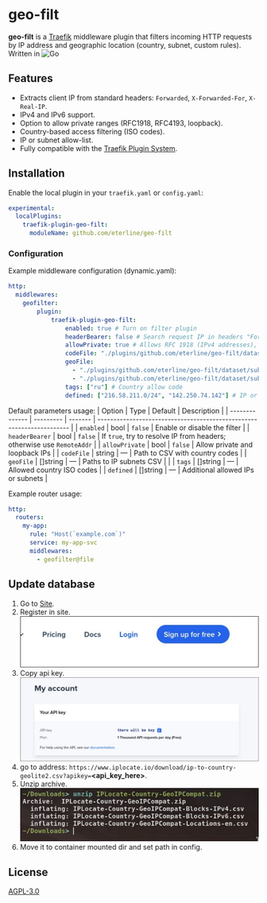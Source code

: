 # geo-filt

**geo-filt** is a [Traefik](https://traefik.io/) middleware plugin that filters incoming HTTP requests by IP address and geographic location (country, subnet, custom rules). Written in ![Go](https://img.shields.io/badge/go-%2300ADD8.svg?style=for-the-badge&logo=go&logoColor=white)

## Features

- Extracts client IP from standard headers: `Forwarded`, `X-Forwarded-For`, `X-Real-IP`.
- IPv4 and IPv6 support.
- Option to allow private ranges (RFC1918, RFC4193, loopback).
- Country-based access filtering (ISO codes).
- IP or subnet allow-list.
- Fully compatible with the [Traefik Plugin System](https://doc.traefik.io/traefik/plugins/overview/).

## Installation

Enable the local plugin in your `traefik.yaml` or `config.yaml`:

```yaml
experimental:
  localPlugins:
    traefik-plugin-geo-filt:
      moduleName: github.com/eterline/geo-filt
```

### Configuration

Example middleware configuration (dynamic.yaml):

```yaml
http:
  middlewares:
    geofilter:
        plugin:
            traefik-plugin-geo-filt:
                enabled: true # Turn on filter plugin
                headerBearer: false # Search request IP in headers "Forwarded", "X-Forwarded-For", "X-Real-IP"
                allowPrivate: true # Allows RFC 1918 (IPv4 addresses), RFC 4193 (IPv6 addresses) and loopback IPs
                codeFile: "./plugins/github.com/eterline/geo-filt/dataset/locations.csv"
                geoFile: 
                  - "./plugins/github.com/eterline/geo-filt/dataset/subnets_ipv4.csv"
                  - "./plugins/github.com/eterline/geo-filt/dataset/subnets_ipv6.csv"
                tags: ["ru"] # Country allow code
                defined: ["216.58.211.0/24", "142.250.74.142"] # IP or subnet allow

```

Default parameters usage:
| Option         | Type      | Default | Description                                                           |
| -------------- | --------- | ------- | --------------------------------------------------------------------- |
| `enabled`      | bool      | `false` | Enable or disable the filter                                          |
| `headerBearer` | bool      | `false` | If `true`, try to resolve IP from headers; otherwise use `RemoteAddr` |
| `allowPrivate` | bool      | `false` | Allow private and loopback IPs                                        |
| `codeFile`     | string    | —       | Path to CSV with country codes                                        |
| `geoFile`      | \[]string | —       | Paths to IP subnets CSV                                              |                                      |
| `tags`         | \[]string | —       | Allowed country ISO codes                                             |
| `defined`      | \[]string | —       | Additional allowed IPs or subnets                                     |

Example router usage:
```yaml
http:
  routers:
    my-app:
      rule: "Host(`example.com`)"
      service: my-app-svc
      middlewares:
        - geofilter@file
```

## Update database

1. Go to [Site](https://www.iplocate.io).
2. Register in site. ![Reg screenshot](./img/reg.jpg)
3. Copy api key. ![Key screenshot](./img/key.jpg)
4. go to address: `https://www.iplocate.io/download/ip-to-country-geolite2.csv?apikey=`<b>\<api_key_here\></b>.
5. Unzip archive. ![Key screenshot](./img/cli.jpg)
6. Move it to container mounted dir and set path in config.

## License

[AGPL-3.0](https://www.gnu.org/licenses/agpl-3.0.txt)